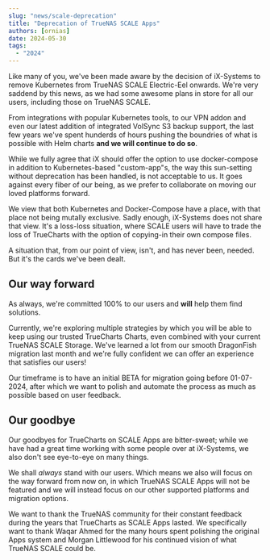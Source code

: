 ```yaml
---
slug: "news/scale-deprecation"
title: "Deprecation of TrueNAS SCALE Apps"
authors: [ornias]
date: 2024-05-30
tags:
  - "2024"
---
```

Like many of you, we've been made aware by the decision of iX-Systems to remove Kubernetes from TrueNAS SCALE Electric-Eel onwards.
We're very saddend by this news, as we had some awesome plans in store for all our users, including those on TrueNAS SCALE.

From integrations with popular Kubernetes tools, to our VPN addon and even our latest addition of integrated VolSync S3 backup support,
the last few years we've spent hunderds of hours pushing the boundries of what is possible with Helm charts **and we will continue to do so**.

While we fully agree that iX should offer the option to use docker-compose in addition to Kubernetes-based "custom-app"s, the way this sun-setting without deprecation has been handled, is not acceptable to us.
It goes against every fiber of our being, as we prefer to collaborate on moving our loved platforms forward.

We view that both Kubernetes and Docker-Compose have a place, with that place not being mutally exclusive. Sadly enough, iX-Systems does not share that view.
It's a loss-loss situation, where SCALE users will have to trade the loss of TrueCharts with the option of copying-in their own compose files.

A situation that, from our point of view, isn't, and has never been, needed. But it's the cards we've been dealt.

## Our way forward

As always, we're committed 100% to our users and **will** help them find solutions.

Currently, we're exploring multiple strategies by which you will be able to keep using our trusted TrueCharts Charts, even combined with your current TrueNAS SCALE Storage.
We've learned a lot from our smooth DragonFish migration last month and we're fully confident we can offer an experience that satisfies our users!

Our timeframe is to have an initial BETA for migration going before 01-07-2024, after which we want to polish and automate the process as much as possible based on user feedback.

## Our goodbye

Our goodbyes for TrueCharts on SCALE Apps are bitter-sweet;
while we have had a great time working with some people over at iX-Systems, we also don't see eye-to-eye on many things.

We shall *always* stand with our users. Which means we also will focus on the way forward from now on, in which TrueNAS SCALE Apps will not be featured and we will instead focus on our other supported platforms and migration options.

We want to thank the TrueNAS community for their constant feedback during the years that TrueCharts as SCALE Apps lasted.
We specifically want to thank Waqar Ahmed for the many hours spent polishing the original Apps system and Morgan Littlewood for his continued vision of what TrueNAS SCALE could be.

